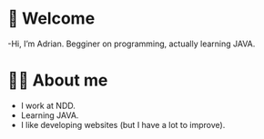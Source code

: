 # 👋 Welcome
-Hi, I’m Adrian. Begginer on programming, actually learning JAVA.

# 👨‍💼 About me
- I work at NDD.
- Learning JAVA.
- I like developing websites (but I have a lot to improve).
  

<!---
adrian-barros/adrian-barros is a ✨ special ✨ repository because its `README.md` (this file) appears on your GitHub profile.
You can click the Preview link to take a look at your changes.
--->
